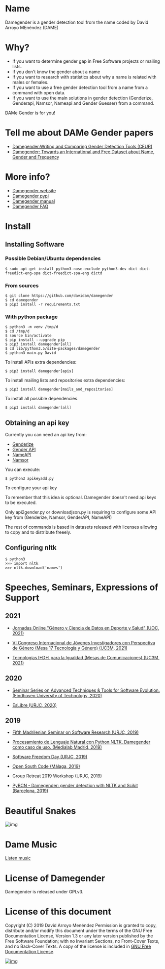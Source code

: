 # Name

Damegender is a gender detection tool from the name coded by David Arroyo MEnéndez (DAME)


# Why?

- If you want to determine gender gap in Free Software projects or mailing lists.
- If you don't know the gender about a name
- If you want to research with statistics about why a name is related with males or females.
- If you want to use a free gender detection tool from a name from a command with
  open data.
- If you want to use the main solutions in gender detection (Genderize,
  Genderapi, Namsor, Nameapi and Gender Guesser) from a command.

DAMe Gender is for you!

# Tell me about DAMe Gender papers 

-   [Damegender:Writing and Comparing Gender Detection Tools (CEUR)](http://ceur-ws.org/Vol-2754/paper3.pdf)
-   [Damegender: Towards an International and Free Dataset about Name, Gender and Frequency](https://easychair.org/publications/preprint_open/zTxh)

# More info?

-   [Damegender website](https://damegender.davidam.com)
-   [Damegender pypi](https://pypi.org/project/damegender/)
-   [Damegender manual](https://github.com/davidam/damegender/blob/master/manual/damegender.pdf)
-   [Damegender FAQ](https://github.com/davidam/damegender/blob/master/faq.org)

# Install

## Installing Software

### Possible Debian/Ubuntu dependencies

    $ sudo apt-get install python3-nose-exclude python3-dev dict dict-freedict-eng-spa dict-freedict-spa-eng dictd

### From sources

    $ git clone https://github.com/davidam/damegender
    $ cd damegender
    $ pip3 install -r requirements.txt

### With python package

    $ python3 -m venv /tmp/d
    $ cd /tmp/d
    $ source bin/activate
    $ pip install --upgrade pip
    $ pip3 install damegender[all]
    $ cd lib/python3.5/site-packages/damegender
    $ python3 main.py David

To install APIs extra dependencies:

    $ pip3 install damegender[apis]

To install mailing lists and repositories extra dependencies:

    $ pip3 install damegender[mails_and_repositories]

To install all possible dependencies

    $ pip3 install damegender[all]

## Obtaining an api key

Currently you can need an api key from:
-   [Genderize](https://store.genderize.io/)
-   [Gender API](https://gender-api.com)
-   [NameAPI](https://www.nameapi.org/)
-   [Namsor](https://namsor.app/api-documentation)

You can execute:

    $ python3 apikeyadd.py

To configure your api key

To remember that this idea is optional.
Damegender doesn't need api keys to be executed.

Only api2gender.py or downloadjson.py is requiring
to configure some API key from (Genderize, Namsor,
GenderAPI, NameAPI)

The rest of commands is based in datasets released
with licenses allowing to copy and to distribute
freeely.

## Configuring nltk

    $ python3
    >>> import nltk
    >>> nltk.download('names')

# Speeches, Seminars, Expressions of Support

## 2021

-   [Jornadas Online "Género y Ciencia de Datos en Deporte y Salud"
    (UOC, 2021)](https://www.youtube.com/watch?v=hBDOf5qlcek&t=8903s)

-   [VI Congreso Internacional de Jóvenes Investigadores con Perspectiva
    de Género (Mesa 17 Tecnología y Género) (UC3M, 2021)](https://eventos.uc3m.es/65927/programme/vi-congreso-internacional-de-jovenes-investigadorxs-con-perspectiva-de-genero.html)

-   [Tecnologías I+D+I para la Igualdad (Mesas de Comunicaciones) (UC3M, 2021)](https://eventos.uc3m.es/63471/programme/tecnologias-idi-para-la-igualdad-soluciones-perspectivas-y-retos.html)


## 2020

-   [Seminar Series on Advanced Techniques & Tools for Software
    Evolution. (Eindhoven University of Technology, 2020)](http://sattose.org/2020)

-   [EsLibre (URJC, 2020)](https://propuestas.eslib.re/2020/charlas/damegender)


## 2019

-   [Fifth Madrilenian Seminar on Software Research (URJC, 2019)](https://gregoriorobles.github.io/MadSESE/201906.html)

-   [Procesamiento de Lenguaje Natural con Python NLTK, Damegender como
    caso de uso. (Medialab Madrid, 2019)](https://www.medialab-matadero.es/actividades/procesamiento-de-lenguaje-natural-con-python-nltk)

-   [Software Freedom Day (URJC, 2019)](https://tv.urjc.es/video/5d895319d68b148f7a8c0da6)

-   [Open South Code (Málaga, 2019)](https://www.opensouthcode.org/conferences/opensouthcode2019/program/proposals/183)

-   Group Retreat 2019 Workshop (URJC, 2019)

-   [PyBCN - Damegender: gender detection with NLTK and Scikit
    (Barcelona, 2019)](https://www.youtube.com/watch?v=dvN0lMgQ9Pc)

# Beautiful Snakes

![img](https://raw.githubusercontent.com/davidam/damegender/master/src/damegender/files/images/violet-snake3.png)

# Dame Music

[Listen music](https://www.youtube.com/playlist?list=PLeobXV-Yyn-IgIRxmEyJxaFstJ02ebtRH)

# License of Damegender

Damegender is released under GPLv3.

# License of this document

Copyright (C) 2019 David Arroyo Menéndez
    Permission is granted to copy, distribute and/or modify this document
    under the terms of the GNU Free Documentation License, Version 1.3
    or any later version published by the Free Software Foundation;
    with no Invariant Sections, no Front-Cover Texts, and no Back-Cover Texts.
    A copy of the license is included in [GNU Free Documentation License](https://www.gnu.org/copyleft/fdl.html).

[![img](https://upload.wikimedia.org/wikipedia/commons/thumb/4/42/GFDL_Logo.svg/200px-GFDL_Logo.svg.png)](https://www.gnu.org/copyleft/fdl.html)
